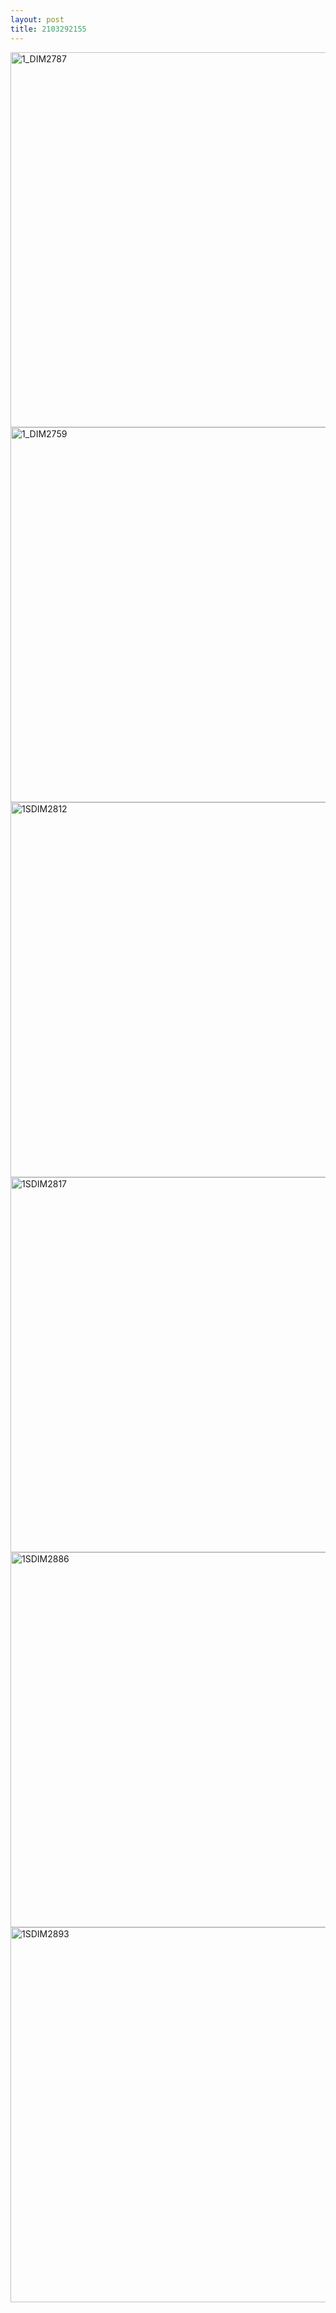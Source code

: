 ```yaml
---
layout: post
title: 2103292155
---
```

<img width="600px" alt="1_DIM2787" src="https://user-images.githubusercontent.com/81041256/114852288-99697e80-9e1d-11eb-94df-67d41bcbdd56.jpg">

<img width="600px" alt="1_DIM2759" src="https://user-images.githubusercontent.com/81041256/114852296-9a9aab80-9e1d-11eb-99ed-ad1b666669b1.jpg">

<img width="600px" alt="1SDIM2812" src="https://user-images.githubusercontent.com/81041256/114852321-9d959c00-9e1d-11eb-82c6-e3a96dba35c0.jpg">

<img width="600px" alt="1SDIM2817" src="https://user-images.githubusercontent.com/81041256/114852326-9ec6c900-9e1d-11eb-8343-a35d22d15e93.jpg">

<img width="600px" alt="1SDIM2886" src="https://user-images.githubusercontent.com/81041256/114852330-9ff7f600-9e1d-11eb-89c9-bae597c4457e.jpg">

<img width="600px" alt="1SDIM2893" src="https://user-images.githubusercontent.com/81041256/114852335-a0908c80-9e1d-11eb-9820-d6b8d52a3cc6.jpg">

